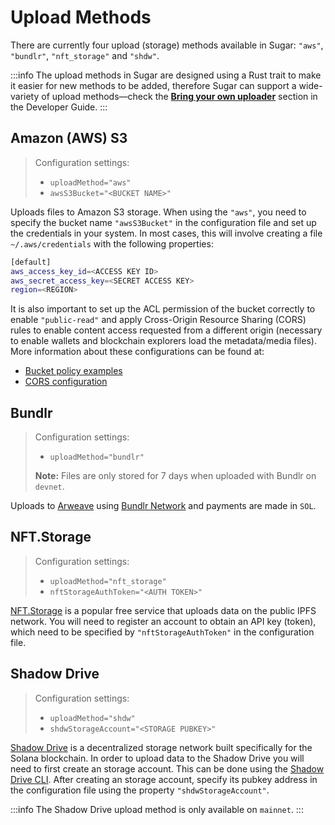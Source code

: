# Upload Methods

There are currently four upload (storage) methods available in Sugar: `"aws"`, `"bundlr"`, `"nft_storage"` and `"shdw"`.

:::info
The upload methods in Sugar are designed using a Rust trait to make it easier for new methods to be added, therefore Sugar can support a wide-variety of upload methods&mdash;check the [**Bring your own uploader**](developer/bring-your-own-uploader) section in the Developer Guide.
:::

## Amazon (AWS) S3

> Configuration settings:
>
> - `uploadMethod="aws"`
> - `awsS3Bucket="<BUCKET NAME>"`

Uploads files to Amazon S3 storage. When using the `"aws"`, you need to specify the bucket name `"awsS3Bucket"` in the configuration file and set up the credentials in your system. In most cases, this will involve creating a file `~/.aws/credentials` with the following properties:

```bash
[default]
aws_access_key_id=<ACCESS KEY ID>
aws_secret_access_key=<SECRET ACCESS KEY>
region=<REGION>
```

It is also important to set up the ACL permission of the bucket correctly to enable `"public-read"` and apply Cross-Origin Resource Sharing (CORS) rules to enable content access requested from a different origin (necessary to enable wallets and blockchain explorers load the metadata/media files). More information about these configurations can be found at:
- [Bucket policy examples](https://docs.aws.amazon.com/AmazonS3/latest/userguide/example-bucket-policies.html)
- [CORS configuration](https://aws.amazon.com/premiumsupport/knowledge-center/s3-configure-cors/)

## Bundlr

> Configuration settings:
>
> - `uploadMethod="bundlr"`
>
> **Note:** Files are only stored for 7 days when uploaded with Bundlr on `devnet`.

Uploads to [Arweave](https://www.arweave.org/) using [Bundlr Network](https://bundlr.network/) and payments are made in `SOL`.

## NFT.Storage

> Configuration settings:
>
> - `uploadMethod="nft_storage"`
> - `nftStorageAuthToken="<AUTH TOKEN>"`

[NFT.Storage](https://nft.storage) is a popular free service that uploads data on the public IPFS network. You will need to register an account to obtain an API key (token), which need to be specified by `"nftStorageAuthToken"` in the configuration file.

## Shadow Drive

> Configuration settings:
>
> - `uploadMethod="shdw"`
> - `shdwStorageAccount="<STORAGE PUBKEY>"`

[Shadow Drive](https://shdw.genesysgo.com/shadow-infrastructure-overview/shadow-drive-overview) is a decentralized storage network built specifically for the Solana blockchain. In order to upload data to the Shadow Drive you will need to first create an storage account. This can be done using the [Shadow Drive CLI](https://shdw.genesysgo.com/using-shadow-drive/the-shadow-drive-platform/shadow-drive-cli). After creating an storage account, specify its pubkey address in the configuration file using the property `"shdwStorageAccount"`.

:::info
The Shadow Drive upload method is only available on `mainnet`.
:::